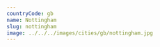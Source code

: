 ```yaml
---
countryCode: gb
name: Nottingham
slug: nottingham
image: ../../../images/cities/gb/nottingham.jpg
---
```

